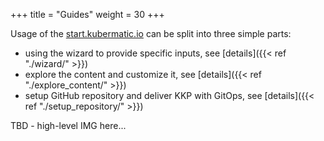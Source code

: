 +++
title = "Guides"
weight = 30
+++

Usage of the [start.kubermatic.io](https://start.kubermatic.io) can be split into three
simple parts:
 * using the wizard to provide specific inputs, see [details]({{< ref "./wizard/" >}})
 * explore the content and customize it, see [details]({{< ref "./explore_content/" >}})
 * setup GitHub repository and deliver KKP with GitOps, see [details]({{< ref "./setup_repository/" >}})

TBD - high-level IMG here...